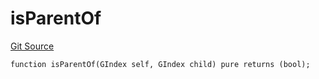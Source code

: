 # isParentOf
[Git Source](https://github.com/lidofinance/community-staking-module/blob/ef5c94eed5211bf6c350512cf569895da670f26c/src/lib/GIndex.sol)


```solidity
function isParentOf(GIndex self, GIndex child) pure returns (bool);
```

